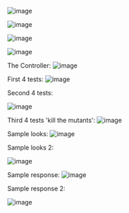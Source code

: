 ![image](https://github.com/user-attachments/assets/5e679529-a884-4f7a-8a68-74d0224e888c)

![image](https://github.com/user-attachments/assets/d2a6ba8d-ff6c-49d7-b86c-c4e197d3857c)

![image](https://github.com/user-attachments/assets/9c7d847b-ef0a-4721-8788-05bd6ba1db35)

![image](https://github.com/user-attachments/assets/aea28ec0-58b5-41ab-8661-da7fc7a37048)

The Controller:
![image](https://github.com/user-attachments/assets/b5df7e34-b3db-40e4-aa54-c0d2579ec1fb)

First 4 tests:
![image](https://github.com/user-attachments/assets/8d8c36d0-3538-4d69-9145-ae5bc6adbc2c)

Second 4 tests:

![image](https://github.com/user-attachments/assets/ad0e0bf6-9665-4272-9add-2bfdfacd185c)

Third 4 tests 'kill the mutants':
![image](https://github.com/user-attachments/assets/b3665cfc-5dea-4f83-9cf6-3f7f03707eb4)



Sample looks:
![image](https://github.com/user-attachments/assets/ab30d154-21ec-4621-99c5-cb10f05a75ce)

Sample looks 2:

![image](https://github.com/user-attachments/assets/806a50f3-c0ae-4362-b411-d82cc288706c)


Sample response:
![image](https://github.com/user-attachments/assets/02903335-4c36-499b-90e1-850b0cee4da2)

Sample response 2:

![image](https://github.com/user-attachments/assets/1c216519-6147-4b16-84ee-64e895cde19e)










